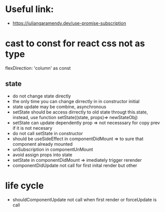 # Useful link:
- https://juliangaramendy.dev/use-promise-subscription


# cast to const for react css not as type
flexDirection: 'column' as const


## state
 - do not change state directly
 - the only time you can change dirrectly in in constructor initial
 - state update may be combine, asynchronous
 - setState should be access dirrectly to old state througt this.state, instead, use function setState((state, props)=> newStateObj)
 - setState can update dependently prop => not necesssary for copy prev if it is not necesary
 - do not call setState in constructor
 - should be useSideEffect in componentDidMount => to sure that component already mounted
 - unSubscription in componentUnMount
 - avoid assign props into state
 - setState in componentDidMount => imediately trigger rerender
 - componentDidUpdate not call for first inital render but other
 
# life cycle
- shouldComponentUpdate not call when first render or forceUpdate is call
